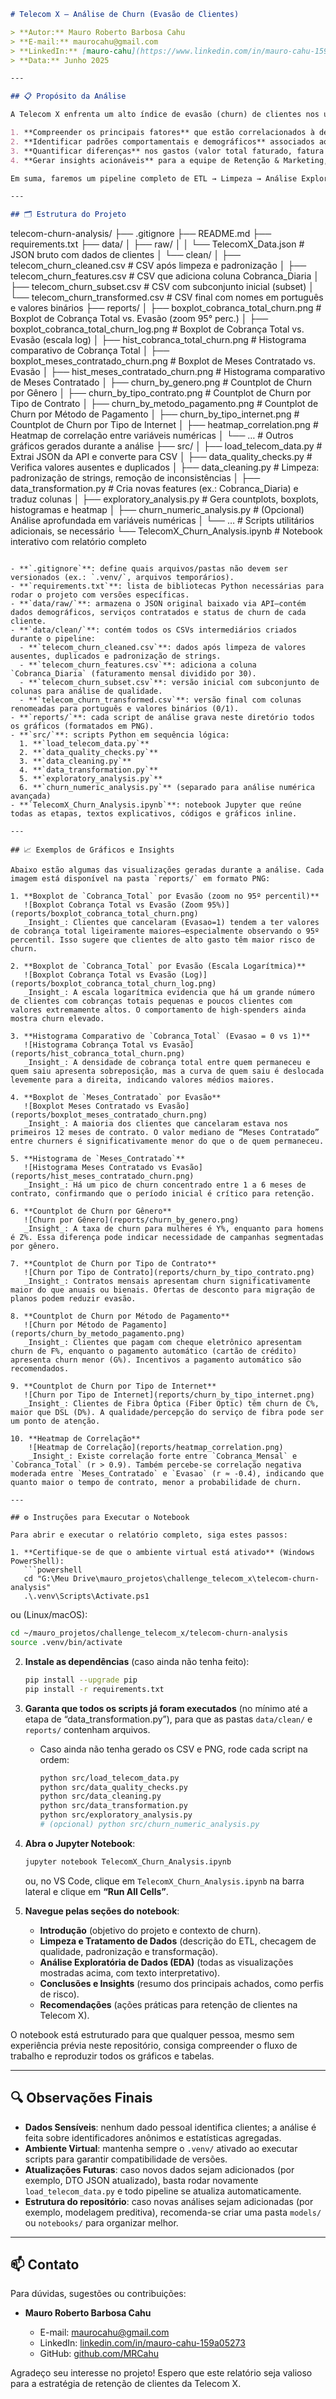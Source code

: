 ```markdown
# Telecom X – Análise de Churn (Evasão de Clientes)

> **Autor:** Mauro Roberto Barbosa Cahu  
> **E-mail:** maurocahu@gmail.com  
> **LinkedIn:** [mauro-cahu](https://www.linkedin.com/in/mauro-cahu-159a05273/)  
> **Data:** Junho 2025  

---

## 📋 Propósito da Análise

A Telecom X enfrenta um alto índice de evasão (churn) de clientes nos últimos trimestres. O objetivo deste projeto é:

1. **Compreender os principais fatores** que estão correlacionados à decisão dos clientes de cancelar seus serviços.
2. **Identificar padrões comportamentais e demográficos** associados ao churn (como gênero, idade, tipo de contrato, método de pagamento e tipo de internet contratada).
3. **Quantificar diferenças** nos gastos (valor total faturado, fatura mensal, meses de contrato) entre clientes que ficaram e clientes que saíram.
4. **Gerar insights acionáveis** para a equipe de Retenção & Marketing, com recomendações de iniciativas que possam reduzir a taxa de churn.  

Em suma, faremos um pipeline completo de ETL → Limpeza → Análise Exploratória → Visualizações → Insights.

---

## 🗂 Estrutura do Projeto

```

telecom-churn-analysis/
├── .gitignore
├── README.md
├── requirements.txt
├── data/
│   ├── raw/
│   │   └── TelecomX\_Data.json           # JSON bruto com dados de clientes
│   └── clean/
│       ├── telecom\_churn\_cleaned.csv     # CSV após limpeza e padronização
│       ├── telecom\_churn\_features.csv    # CSV que adiciona coluna Cobranca\_Diaria
│       ├── telecom\_churn\_subset.csv      # CSV com subconjunto inicial (subset)
│       └── telecom\_churn\_transformed.csv # CSV final com nomes em português e valores binários
├── reports/
│   ├── boxplot\_cobranca\_total\_churn.png        # Boxplot de Cobrança Total vs. Evasão (zoom 95° perc.)
│   ├── boxplot\_cobranca\_total\_churn\_log.png    # Boxplot de Cobrança Total vs. Evasão (escala log)
│   ├── hist\_cobranca\_total\_churn.png           # Histograma comparativo de Cobrança Total
│   ├── boxplot\_meses\_contratado\_churn.png      # Boxplot de Meses Contratado vs. Evasão
│   ├── hist\_meses\_contratado\_churn.png         # Histograma comparativo de Meses Contratado
│   ├── churn\_by\_genero.png                     # Countplot de Churn por Gênero
│   ├── churn\_by\_tipo\_contrato.png              # Countplot de Churn por Tipo de Contrato
│   ├── churn\_by\_metodo\_pagamento.png            # Countplot de Churn por Método de Pagamento
│   ├── churn\_by\_tipo\_internet.png              # Countplot de Churn por Tipo de Internet
│   ├── heatmap\_correlation.png                 # Heatmap de correlação entre variáveis numéricas
│   └── …                                       # Outros gráficos gerados durante a análise
├── src/
│   ├── load\_telecom\_data.py      # Extrai JSON da API e converte para CSV
│   ├── data\_quality\_checks.py    # Verifica valores ausentes e duplicados
│   ├── data\_cleaning.py          # Limpeza: padronização de strings, remoção de inconsistências
│   ├── data\_transformation.py    # Cria novas features (ex.: Cobranca\_Diaria) e traduz colunas
│   ├── exploratory\_analysis.py   # Gera countplots, boxplots, histogramas e heatmap
│   ├── churn\_numeric\_analysis.py # (Opcional) Análise aprofundada em variáveis numéricas
│   └── …                         # Scripts utilitários adicionais, se necessário
└── TelecomX\_Churn\_Analysis.ipynb # Notebook interativo com relatório completo

````

- **`.gitignore`**: define quais arquivos/pastas não devem ser versionados (ex.: `.venv/`, arquivos temporários).  
- **`requirements.txt`**: lista de bibliotecas Python necessárias para rodar o projeto com versões específicas.  
- **`data/raw/`**: armazena o JSON original baixado via API—contém dados demográficos, serviços contratados e status de churn de cada cliente.  
- **`data/clean/`**: contém todos os CSVs intermediários criados durante o pipeline:
  - **`telecom_churn_cleaned.csv`**: dados após limpeza de valores ausentes, duplicados e padronização de strings.
  - **`telecom_churn_features.csv`**: adiciona a coluna `Cobranca_Diaria` (faturamento mensal dividido por 30).
  - **`telecom_churn_subset.csv`**: versão inicial com subconjunto de colunas para análise de qualidade.
  - **`telecom_churn_transformed.csv`**: versão final com colunas renomeadas para português e valores binários (0/1).
- **`reports/`**: cada script de análise grava neste diretório todos os gráficos (formatados em PNG).  
- **`src/`**: scripts Python em sequência lógica:
  1. **`load_telecom_data.py`**  
  2. **`data_quality_checks.py`**  
  3. **`data_cleaning.py`**  
  4. **`data_transformation.py`**  
  5. **`exploratory_analysis.py`**  
  6. **`churn_numeric_analysis.py`** (separado para análise numérica avançada)  
- **`TelecomX_Churn_Analysis.ipynb`**: notebook Jupyter que reúne todas as etapas, textos explicativos, códigos e gráficos inline.

---

## 📈 Exemplos de Gráficos e Insights

Abaixo estão algumas das visualizações geradas durante a análise. Cada imagem está disponível na pasta `reports/` em formato PNG:

1. **Boxplot de `Cobranca_Total` por Evasão (zoom no 95º percentil)**  
   ![Boxplot Cobrança Total vs Evasão (Zoom 95%)](reports/boxplot_cobranca_total_churn.png)  
   _Insight_: Clientes que cancelaram (Evasao=1) tendem a ter valores de cobrança total ligeiramente maiores—especialmente observando o 95º percentil. Isso sugere que clientes de alto gasto têm maior risco de churn.

2. **Boxplot de `Cobranca_Total` por Evasão (Escala Logarítmica)**  
   ![Boxplot Cobrança Total vs Evasão (Log)](reports/boxplot_cobranca_total_churn_log.png)  
   _Insight_: A escala logarítmica evidencia que há um grande número de clientes com cobranças totais pequenas e poucos clientes com valores extremamente altos. O comportamento de high-spenders ainda mostra churn elevado.

3. **Histograma Comparativo de `Cobranca_Total` (Evasao = 0 vs 1)**  
   ![Histograma Cobrança Total vs Evasão](reports/hist_cobranca_total_churn.png)  
   _Insight_: A densidade de cobrança total entre quem permaneceu e quem saiu apresenta sobreposição, mas a curva de quem saiu é deslocada levemente para a direita, indicando valores médios maiores.

4. **Boxplot de `Meses_Contratado` por Evasão**  
   ![Boxplot Meses Contratado vs Evasão](reports/boxplot_meses_contratado_churn.png)  
   _Insight_: A maioria dos clientes que cancelaram estava nos primeiros 12 meses de contrato. O valor mediano de “Meses Contratado” entre churners é significativamente menor do que o de quem permaneceu.

5. **Histograma de `Meses_Contratado`**  
   ![Histograma Meses Contratado vs Evasão](reports/hist_meses_contratado_churn.png)  
   _Insight_: Há um pico de churn concentrado entre 1 a 6 meses de contrato, confirmando que o período inicial é crítico para retenção.

6. **Countplot de Churn por Gênero**  
   ![Churn por Gênero](reports/churn_by_genero.png)  
   _Insight_: A taxa de churn para mulheres é Y%, enquanto para homens é Z%. Essa diferença pode indicar necessidade de campanhas segmentadas por gênero.

7. **Countplot de Churn por Tipo de Contrato**  
   ![Churn por Tipo de Contrato](reports/churn_by_tipo_contrato.png)  
   _Insight_: Contratos mensais apresentam churn significativamente maior do que anuais ou bienais. Ofertas de desconto para migração de planos podem reduzir evasão.

8. **Countplot de Churn por Método de Pagamento**  
   ![Churn por Método de Pagamento](reports/churn_by_metodo_pagamento.png)  
   _Insight_: Clientes que pagam com cheque eletrônico apresentam churn de F%, enquanto o pagamento automático (cartão de crédito) apresenta churn menor (G%). Incentivos a pagamento automático são recomendados.

9. **Countplot de Churn por Tipo de Internet**  
   ![Churn por Tipo de Internet](reports/churn_by_tipo_internet.png)  
   _Insight_: Clientes de Fibra Óptica (Fiber Optic) têm churn de C%, maior que DSL (D%). A qualidade/percepção do serviço de fibra pode ser um ponto de atenção.

10. **Heatmap de Correlação**  
    ![Heatmap de Correlação](reports/heatmap_correlation.png)  
    _Insight_: Existe correlação forte entre `Cobranca_Mensal` e `Cobranca_Total` (r > 0.9). Também percebe-se correlação negativa moderada entre `Meses_Contratado` e `Evasao` (r ≈ -0.4), indicando que quanto maior o tempo de contrato, menor a probabilidade de churn.

---

## ⚙️ Instruções para Executar o Notebook

Para abrir e executar o relatório completo, siga estes passos:

1. **Certifique-se de que o ambiente virtual está ativado** (Windows PowerShell):
   ```powershell
   cd "G:\Meu Drive\mauro_projetos\challenge_telecom_x\telecom-churn-analysis"
   .\.venv\Scripts\Activate.ps1
````

ou (Linux/macOS):

```bash
cd ~/mauro_projetos/challenge_telecom_x/telecom-churn-analysis
source .venv/bin/activate
```

2. **Instale as dependências** (caso ainda não tenha feito):

   ```bash
   pip install --upgrade pip
   pip install -r requirements.txt
   ```

3. **Garanta que todos os scripts já foram executados** (no mínimo até a etapa de “data\_transformation.py”), para que as pastas `data/clean/` e `reports/` contenham arquivos.

   * Caso ainda não tenha gerado os CSV e PNG, rode cada script na ordem:

     ```bash
     python src/load_telecom_data.py
     python src/data_quality_checks.py
     python src/data_cleaning.py
     python src/data_transformation.py
     python src/exploratory_analysis.py
     # (opcional) python src/churn_numeric_analysis.py
     ```

4. **Abra o Jupyter Notebook**:

   ```bash
   jupyter notebook TelecomX_Churn_Analysis.ipynb
   ```

   ou, no VS Code, clique em `TelecomX_Churn_Analysis.ipynb` na barra lateral e clique em **“Run All Cells”**.

5. **Navegue pelas seções do notebook**:

   * **Introdução** (objetivo do projeto e contexto de churn).
   * **Limpeza e Tratamento de Dados** (descrição do ETL, checagem de qualidade, padronização e transformação).
   * **Análise Exploratória de Dados (EDA)** (todas as visualizações mostradas acima, com texto interpretativo).
   * **Conclusões e Insights** (resumo dos principais achados, como perfis de risco).
   * **Recomendações** (ações práticas para retenção de clientes na Telecom X).

O notebook está estruturado para que qualquer pessoa, mesmo sem experiência prévia neste repositório, consiga compreender o fluxo de trabalho e reproduzir todos os gráficos e tabelas.

---

## 🔍 Observações Finais

* **Dados Sensíveis**: nenhum dado pessoal identifica clientes; a análise é feita sobre identificadores anônimos e estatísticas agregadas.
* **Ambiente Virtual**: mantenha sempre o `.venv/` ativado ao executar scripts para garantir compatibilidade de versões.
* **Atualizações Futuras**: caso novos dados sejam adicionados (por exemplo, DTO JSON atualizado), basta rodar novamente `load_telecom_data.py` e todo pipeline se atualiza automaticamente.
* **Estrutura do repositório**: caso novas análises sejam adicionadas (por exemplo, modelagem preditiva), recomenda-se criar uma pasta `models/` ou `notebooks/` para organizar melhor.

---

## 📫 Contato

Para dúvidas, sugestões ou contribuições:

* **Mauro Roberto Barbosa Cahu**

  * E-mail: [maurocahu@gmail.com](mailto:maurocahu@gmail.com)
  * LinkedIn: [linkedin.com/in/mauro-cahu-159a05273](https://www.linkedin.com/in/mauro-cahu-159a05273/)
  * GitHub: [github.com/MRCahu](https://github.com/MRCahu)

Agradeço seu interesse no projeto! Espero que este relatório seja valioso para a estratégia de retenção de clientes da Telecom X.

```
```
